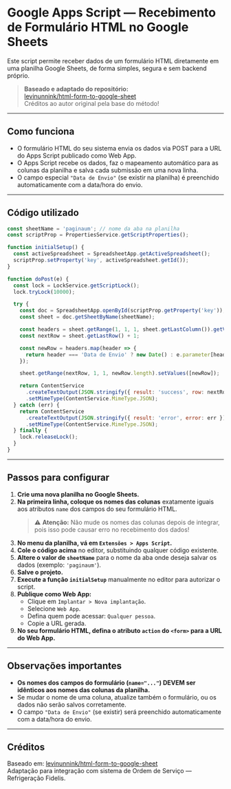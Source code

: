 # Google Apps Script — Recebimento de Formulário HTML no Google Sheets

Este script permite receber dados de um formulário HTML diretamente em uma planilha Google Sheets, de forma simples, segura e sem backend próprio.

> **Baseado e adaptado do repositório:**  
> [levinunnink/html-form-to-google-sheet](https://github.com/levinunnink/html-form-to-google-sheet)  
> Créditos ao autor original pela base do método!

---

## Como funciona

- O formulário HTML do seu sistema envia os dados via POST para a URL do Apps Script publicado como Web App.
- O Apps Script recebe os dados, faz o mapeamento automático para as colunas da planilha e salva cada submissão em uma nova linha.
- O campo especial `"Data de Envio"` (se existir na planilha) é preenchido automaticamente com a data/hora do envio.

---

## Código utilizado

```javascript
const sheetName = 'paginaum'; // nome da aba na planilha
const scriptProp = PropertiesService.getScriptProperties();

function initialSetup() {
  const activeSpreadsheet = SpreadsheetApp.getActiveSpreadsheet();
  scriptProp.setProperty('key', activeSpreadsheet.getId());
}

function doPost(e) {
  const lock = LockService.getScriptLock();
  lock.tryLock(10000);

  try {
    const doc = SpreadsheetApp.openById(scriptProp.getProperty('key'));
    const sheet = doc.getSheetByName(sheetName);

    const headers = sheet.getRange(1, 1, 1, sheet.getLastColumn()).getValues()[0]; // primeira linha com os nomes das colunas
    const nextRow = sheet.getLastRow() + 1;

    const newRow = headers.map(header => {
      return header === 'Data de Envio' ? new Date() : e.parameter[header] || '';
    });

    sheet.getRange(nextRow, 1, 1, newRow.length).setValues([newRow]);

    return ContentService
      .createTextOutput(JSON.stringify({ result: 'success', row: nextRow }))
      .setMimeType(ContentService.MimeType.JSON);
  } catch (err) {
    return ContentService
      .createTextOutput(JSON.stringify({ result: 'error', error: err }))
      .setMimeType(ContentService.MimeType.JSON);
  } finally {
    lock.releaseLock();
  }
}
```

---

## Passos para configurar

1. **Crie uma nova planilha no Google Sheets.**
2. **Na primeira linha, coloque os nomes das colunas** exatamente iguais aos atributos `name` dos campos do seu formulário HTML.  
   > ⚠️ **Atenção:** Não mude os nomes das colunas depois de integrar, pois isso pode causar erro no recebimento dos dados!
3. **No menu da planilha, vá em `Extensões > Apps Script`.**
4. **Cole o código acima** no editor, substituindo qualquer código existente.
5. **Altere o valor de `sheetName`** para o nome da aba onde deseja salvar os dados (exemplo: `'paginaum'`).
6. **Salve o projeto.**
7. **Execute a função `initialSetup`** manualmente no editor para autorizar o script.
8. **Publique como Web App:**  
   - Clique em `Implantar > Nova implantação`.
   - Selecione `Web App`.
   - Defina quem pode acessar: `Qualquer pessoa`.
   - Copie a URL gerada.
9. **No seu formulário HTML, defina o atributo `action` do `<form>` para a URL do Web App.**

---

## Observações importantes

- **Os nomes dos campos do formulário (`name="..."`) DEVEM ser idênticos aos nomes das colunas da planilha.**
- Se mudar o nome de uma coluna, atualize também o formulário, ou os dados não serão salvos corretamente.
- O campo `"Data de Envio"` (se existir) será preenchido automaticamente com a data/hora do envio.

---

## Créditos

Baseado em: [levinunnink/html-form-to-google-sheet](https://github.com/levinunnink/html-form-to-google-sheet)  
Adaptação para integração com sistema de Ordem de Serviço — Refrigeração Fidelis.

